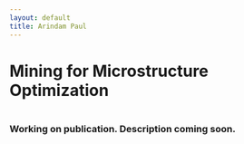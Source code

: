 ```yaml
---
layout: default
title: Arindam Paul
---
```


<div class="post">
	<h1 class="pageTitle">Mining for Microstructure Optimization</h1>
	<img src="{{ '/assets/img/galfenol.png' | prepend: site.baseurl }}" alt="">
	<!-- <p class="intro">Long Haul is a minimal, long form <a href="http://jekyllrb.com">Jekyll</a> Theme. It can be used as is or customized to your hearts desire.</p>
	<p>Long Haul was created in honor of all the hard working touring bicycles that have traversed the globe time and time again. Take it for a spin.</p> -->
	<h3>Working on publication. Description coming soon. </h3>
